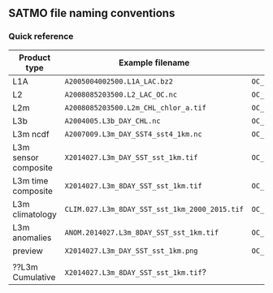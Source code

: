 ## SATMO file naming conventions

### Quick reference

|     Product type     |                Example filename               |         parser         | builder |             Directory             |
|----------------------|-----------------------------------------------|------------------------|---------|-----------------------------------|
| L1A                  | `A2005004002500.L1A_LAC.bz2`                  | `OC_filename_parser()` |         | `aqua/L1A/2005/004`               |
| L2                   | `A2008085203500.L2_LAC_OC.nc`                 | `OC_filename_parser()` |         | `aqua/L2/2008/085`                |
| L2m                  | `A2008085203500.L2m_CHL_chlor_a.tif`           | `OC_filename_parser()` |         | `aqua/L2m/2008/085`               |
| L3b                  | `A2004005.L3b_DAY_CHL.nc`                     | `OC_filename_parser()` |         | `aqua/L3b/2004/005`               |
| L3m ncdf             | `A2007009.L3m_DAY_SST4_sst4_1km.nc`           | `OC_filename_parser()` |         | `aqua/L3m/DAY/2007/009`           |
| L3m sensor composite | `X2014027.L3m_DAY_SST_sst_1km.tif`            | `OC_filename_parser()` |         | `combined/L3m/DAY/2014/027`       |
| L3m time composite   | `X2014027.L3m_8DAY_SST_sst_1km.tif`           | `OC_filename_parser()` |         | `combined/L3m/8DAY/2014/027`      |
| L3m climatology      | `CLIM.027.L3m_8DAY_SST_sst_1km_2000_2015.tif` | `OC_filename_parser()` |         | `combined/L3m/8DAY_clim/027`      |
| L3m anomalies        | `ANOM.2014027.L3m_8DAY_SST_sst_1km.tif`       | `OC_filename_parser()` |         | `combined/L3m/8DAY_anom/2014/027` |
| preview              | `X2014027.L3m_DAY_SST_sst_1km.png`            | `OC_filename_parser()` |         |                                   |
|                      |                                               |                        |         |                                   |
| ??L3m Cumulative     | `X2014027.L3m_8DAY_SST_sst_1km.tif`?          |                        |         |                                   |


